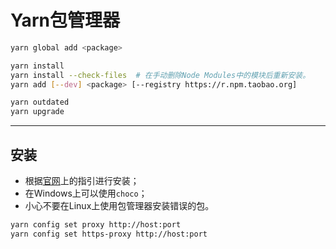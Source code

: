 # Yarn包管理器

```sh
yarn global add <package>

yarn install
yarn install --check-files  # 在手动删除Node Modules中的模块后重新安装。
yarn add [--dev] <package> [--registry https://r.npm.taobao.org]

yarn outdated
yarn upgrade
```

---

## 安装

- 根据[官网](https://yarnpkg.com/en/docs/install)上的指引进行安装；
- 在Windows上可以使用`choco`；
- 小心不要在Linux上使用包管理器安装错误的包。

```sh
yarn config set proxy http://host:port
yarn config set https-proxy http://host:port
```
